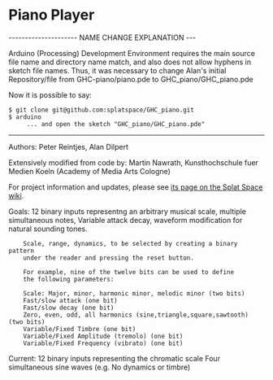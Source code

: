 # Piano Player

---------------------  NAME CHANGE EXPLANATION  ---

Arduino (Processing) Development Environment requires the main
source file name and directory name match, and also does not
allow hyphens in sketch file names.  Thus, it was necessary to
change Alan's initial Repository/file from  GHC-piano/piano.pde 
to GHC_piano/GHC_piano.pde

Now it is possible to say:

	$ git clone git@github.com:splatspace/GHC_piano.git
	$ arduino
	     ... and open the sketch "GHC_piano/GHC_piano.pde"

-----------------------------------------------

Authors: Peter Reintjes, Alan Dilpert

Extensively modified from code by:
 Martin Nawrath, Kunsthochschule fuer Medien Koeln (Academy of Media Arts Cologne)

For project information and updates,
please see [its page on the Splat Space wiki](http://wiki.splatspace.org/index.php/Piano).

Goals:
	12 binary inputs representng an arbitrary musical scale,
	multiple simultaneous notes,
	Variable attack decay, waveform modification for natural sounding tones.

        Scale, range, dynamics, to be selected by creating a binary pattern
        under the reader and pressing the reset button.

        For example, nine of the twelve bits can be used to define
        the following parameters:

        Scale: Major, minor, harmonic minor, melodic minor (two bits)
        Fast/slow attack (one bit)
        Fast/slow decay (one bit)
        Zero, even, odd, all harmonics (sine,triangle,square,sawtooth) (two bits)
        Variable/Fixed Timbre (one bit)
        Variable/Fixed Amplitude (tremolo) (one bit)
        Variable/Fixed Frequency (vibrato) (one bit)


Current: 
	12 binary inputs representing the chromatic scale
        Four simultaneous sine waves (e.g. No dynamics or timbre)

